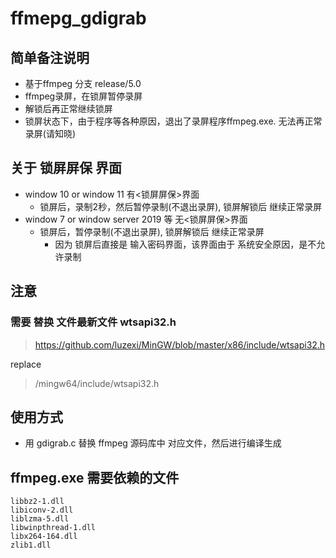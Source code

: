# ffmepg_gdigrab

## 简单备注说明
  * 基于ffmpeg 分支 release/5.0
  * ffmpeg录屏，在锁屏暂停录屏
  * 解锁后再正常继续锁屏
  * 锁屏状态下，由于程序等各种原因，退出了录屏程序ffmpeg.exe. 无法再正常录屏(请知晓)

##  关于 锁屏屏保 界面
  * window 10 or window 11 有<锁屏屏保>界面
    * 锁屏后，录制2秒，然后暂停录制(不退出录屏), 锁屏解锁后 继续正常录屏
  * window 7 or window server 2019 等 无<锁屏屏保>界面
    * 锁屏后，暂停录制(不退出录屏), 锁屏解锁后 继续正常录屏
      * 因为 锁屏后直接是 输入密码界面，该界面由于 系统安全原因，是不允许录制

## 注意

### 需要 替换 文件最新文件 wtsapi32.h 

> <https://github.com/luzexi/MinGW/blob/master/x86/include/wtsapi32.h>

replace  

> /mingw64/include/wtsapi32.h


## 使用方式
  * 用 gdigrab.c 替换 ffmpeg 源码库中 对应文件，然后进行编译生成

## ffmpeg.exe 需要依赖的文件

```
libbz2-1.dll       
libiconv-2.dll     
liblzma-5.dll      
libwinpthread-1.dll
libx264-164.dll    
zlib1.dll
```
          
